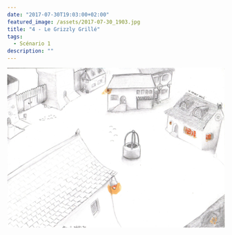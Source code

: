 ```yaml
---
date: "2017-07-30T19:03:00+02:00"
featured_image: /assets/2017-07-30_1903.jpg
title: "4 - Le Grizzly Grillé"
tags:
  - Scénario 1
description: ""
---
```


![Dessin](../../assets/2017-07-30_1903.jpg)
